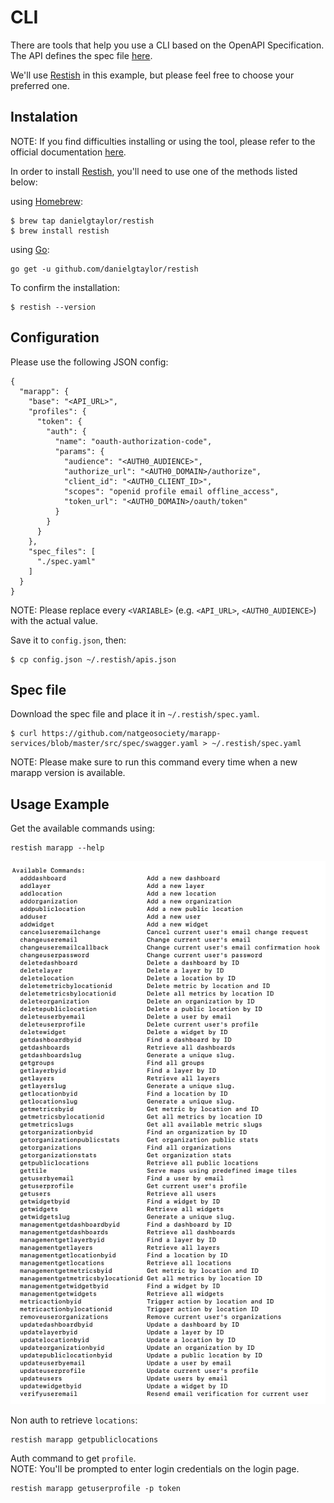 # CLI

There are tools that help you use a CLI based on the OpenAPI Specification.\
The API defines the spec file [here](src/spec/swagger.yaml).

We'll use [Restish](https://rest.sh/#/) in this example, but please feel free to choose your preferred one.

## Instalation

NOTE: If you find difficulties installing or using the tool, please refer to the official documentation [here](https://rest.sh/#/guide?id=guide).

In order to install [Restish](https://rest.sh/#/), you'll need to use one of the methods listed below:

using [Homebrew](https://brew.sh/):
```
$ brew tap danielgtaylor/restish
$ brew install restish
```

using [Go](https://golang.org/):
```
go get -u github.com/danielgtaylor/restish
```

To confirm the installation:
```
$ restish --version
```

## Configuration

Please use the following JSON config:

```
{
  "marapp": {
    "base": "<API_URL>",
    "profiles": {
      "token": {
        "auth": {
          "name": "oauth-authorization-code",
          "params": {
            "audience": "<AUTH0_AUDIENCE>",
            "authorize_url": "<AUTH0_DOMAIN>/authorize",
            "client_id": "<AUTH0_CLIENT_ID>",
            "scopes": "openid profile email offline_access",
            "token_url": "<AUTH0_DOMAIN>/oauth/token"
          }
        }
      }
    },
    "spec_files": [
      "./spec.yaml"
    ]
  }
}
```
NOTE: Please replace every `<VARIABLE>` (e.g. `<API_URL>`, `<AUTH0_AUDIENCE>`) with the actual value.

Save it to `config.json`, then:
```
$ cp config.json ~/.restish/apis.json
```

## Spec file
Download the spec file and place it in `~/.restish/spec.yaml`.
```
$ curl https://github.com/natgeosociety/marapp-services/blob/master/src/spec/swagger.yaml > ~/.restish/spec.yaml
```

NOTE: Please make sure to run this command every time when a new marapp version is available.

## Usage Example
Get the available commands using:
```
restish marapp --help
```

![](resources/restish-commands.png)

Non auth to retrieve `locations`:
```
restish marapp getpubliclocations
```

Auth command to get `profile`.
\
NOTE: You'll be prompted to enter login credentials on the login page.
```
restish marapp getuserprofile -p token
```

